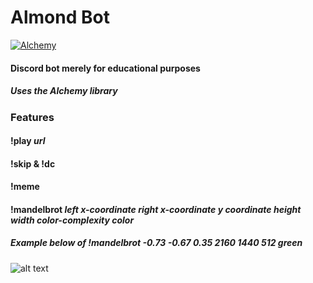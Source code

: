 # Almond Bot

[![Alchemy](https://img.shields.io/badge/alchemy-0.6.0-A56FBD.svg)](https://github.com/cronokirby/alchemy)

#### Discord bot merely for educational purposes

##### Uses the Alchemy library


### Features

#### !play *url*
#### !skip & !dc
#### !meme
#### !mandelbrot *left x-coordinate* *right x-coordinate* *y coordinate* *height* *width* *color-complexity* *color*
##### Example below of !mandelbrot -0.73 -0.67 0.35 2160 1440 512 green
![alt text](https://i.imgur.com/5CXFHWb.png)
